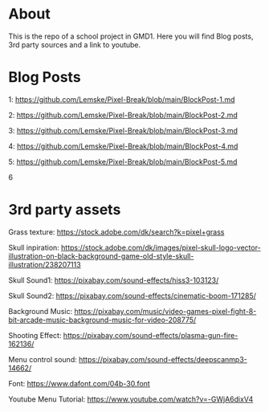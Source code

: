 # About
This is the repo of a school project in GMD1. Here you will find Blog posts, 3rd party sources and a link to youtube.

# Blog Posts

1: https://github.com/Lemske/Pixel-Break/blob/main/BlockPost-1.md

2: https://github.com/Lemske/Pixel-Break/blob/main/BlockPost-2.md

3: https://github.com/Lemske/Pixel-Break/blob/main/BlockPost-3.md

4: https://github.com/Lemske/Pixel-Break/blob/main/BlockPost-4.md

5: https://github.com/Lemske/Pixel-Break/blob/main/BlockPost-5.md

6

# 3rd party assets

Grass texture: https://stock.adobe.com/dk/search?k=pixel+grass

Skull inpiration: https://stock.adobe.com/dk/images/pixel-skull-logo-vector-illustration-on-black-background-game-old-style-skull-illustration/238207113

Skull Sound1: https://pixabay.com/sound-effects/hiss3-103123/

Skull Sound2: https://pixabay.com/sound-effects/cinematic-boom-171285/

Background Music: https://pixabay.com/music/video-games-pixel-fight-8-bit-arcade-music-background-music-for-video-208775/

Shooting Effect: https://pixabay.com/sound-effects/plasma-gun-fire-162136/

Menu control sound: https://pixabay.com/sound-effects/deepscanmp3-14662/

Font: https://www.dafont.com/04b-30.font

Youtube Menu Tutorial: https://www.youtube.com/watch?v=-GWjA6dixV4
